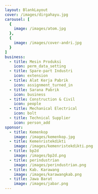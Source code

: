 ```yaml
---
layout: BlankLayout
cover: /images/dirgahayu.jpg
carousel: [
  {
    image: /images/atom.jpg
  },
  {
    image: /images/cover-andri.jpg
  }
]
business:
  - title: Mesin Produksi
    icon: perm_data_setting
  - title: Spare-part Industri
    icon: extension
  - title: Alat Kerja Pabrik
    icon: assignment_turned_in
  - title: Sarana Pabrik
    icon: business
  - title: Construction & Civil
    icon: people
  - title: Mechanical Electrical
    icon: bolt
  - title: Technical Supplier
    icon: person_add
sponsor:
  - title: Kemenkop
    image: /images/kemenkop.jpg
  - title: Kemenristekdikti
    image: /images/kemenristekdikti.png
  - title: bp2d
    image: /images/bp2d.png
  - title: perindustrian
    image: /images/perindustrian.png
  - title: Kab. Karawang
    image: /images/karawangkab.png
  - title: Jawa Barat
    image: /images/jabar.png
---
```


<HomePage />
